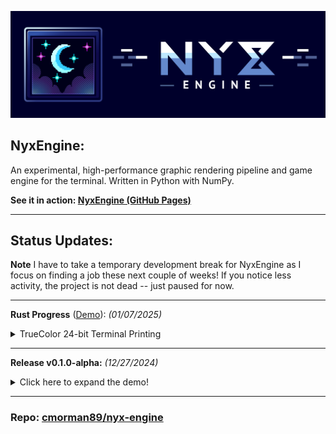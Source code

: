 [![NyxEngine Logo](docs/readme_assets/nyx-logo-horizontal.png)](https://github.com/cmorman89/nyx-engine)

## **NyxEngine:**
An experimental, high-performance graphic rendering pipeline and game engine for the terminal. Written in Python with NumPy.

**See it in action: [NyxEngine (GitHub Pages)](https://cmorman89.github.io/nyx-engine)**

---

## **Status Updates:**

**Note**
I have to take a temporary development break for NyxEngine as I focus on finding a job these next couple of weeks! If you notice less activity, the project is not dead -- just paused for now.

---

**Rust Progress** ([Demo](https://www.youtube.com/playlist?list=PLvkXEUKaigSyHm_Q2-Cmmdko0IKtBOLpU)): _(01/07/2025)_
<details>
<summary>TrueColor 24-bit Terminal Printing</summary>

> The transition to Rust is well underway, and progressing much faster than I had anticipated given Rust's reputation for a steep learning curve. I am still working on properly benchmarking Rust code, so I have no hard numbers to share yet. However, the Rust code is already vastly outperforming the Python code, even in its current state. Right now, I am in the "just get it to work" stage so it lacks any significant optimizations. Despite this, the Rust version of `HemeraTermFx` can print full 24-bit RGB color to to the terminal at a relatively usable speed and resolution (360*200 @~20-60 fps).
> 
> See print GIF demos [here](https://www.youtube.com/playlist?list=PLvkXEUKaigSyHm_Q2-Cmmdko0IKtBOLpU) (note: same link as above).
>
> The next steps are to:
> - Properly allocate memory for the various buffers -- and reusing those buffers throughout the lifetime of the program.
> - Begin working on a basic delta framebuffer system once the memory allocation is sorted.
> - Trial various quantization methods for the 24-bit RGB colors to allow for dynamic fidelity adjustments as a means to keep a stable frame rate.
>   - For example, if the framerate is slipping, the engine can automatically reduce the color fidelity to maintain a stable frame rate.
>   - Conversely, if the engine is spending time sleeping, it can increase the color fidelity to improve the visual quality.
> - Figure out how to profile Rust code to get a better idea of where the bottlenecks are and begin aggressively optimizing the code.

</details>

---

**Release v0.1.0-alpha:** _(12/27/2024)_

<details>
<summary>Click here to expand the demo!</summary>

>  ### **Major Performance Gain** 
> 
> The latest release, v0.1.0-alpha, introduces significant performance improvements to the printing speed of the engine. When printing to the terminal, the ndarrays (frames) must be converted to a printable string format. Profiling the code revealed that this conversion was the significant bottleneck in the terminal printing process. After a many, _many_ rounds of line profiling and optimizing the string generation, the printing speed of a 640x480 resolution frame has improved by 95%, from 0.0954 seconds per frame to 0.0069 seconds per frame -- while still running on a single thread.
>
> This optimization significantly enhances the engine's performance and opens up new possibilities for more complex and faster-rendering games and applications in the terminal. The magnitude of the improvement is such that a minor version bump is well-warranted, despite the lack of any new or major feature.
>
> The GIF below demonstrates the printing speed difference between the previous release (v0.0.4-alpha) and the current release (v0.1.0-alpha).
>
> | ![Before and after optimization (v0.0.4-alpha vs v0.1.0-alpha)](docs/readme_assets/optimization-before-after.gif) |
> |:--:|
> | **Printing speed of V0.0.4-alpha** _(left, 0.0954 sec/frame)_ **vs v0.1.0-alpha** _(right, 0.0069 sec/frame)_ <br> _Internal Resolution: 640 x 480_  |
</details>

---

### Repo: [cmorman89/nyx-engine](https://github.com/cmorman89/nyx-engine)
